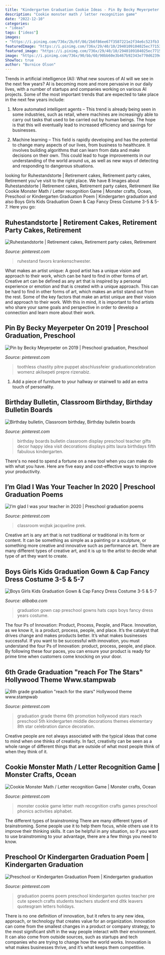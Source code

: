 ```yaml
---
title: "Kindergarten Graduation Cookie Ideas - Pin By Becky Meyerpeter On 2019"
description: "Cookie monster math / letter recognition game"
date: "2022-12-10"
categories:
- "ideas"
tags: ["ideas"]
images:
- "https://i.pinimg.com/736x/2b/6f/86/2b6f86ee67f3587221e2f34e6c523fb3.jpg"
featuredImage: "https://i.pinimg.com/736x/29/40/10/2940109104025ec77153257d46faba02.jpg"
featured_image: "https://i.pinimg.com/736x/29/40/10/2940109104025ec77153257d46faba02.jpg"
image: "https://i.pinimg.com/736x/90/bb/60/90bb60e3b467b92343e770d6239d4216--letter-recognition-games-cookie-monster.jpg"
ShowToc: true
author: "Burnice Olson"
---
```



Trends in artificial intelligence (AI): What new sources of AI will we see in the next few years?
AI is becoming more and more pervasive in our daily lives, with a number of startups and companies working on various AI projects. Some of the most important trends that are expected to take place in the next few years include:
1. More automated intelligent agents – This trend is already being seen in some industries, such as retail, where machines are increasingly able to carry out tasks that used to be carried out by human beings. The hope is that this will eventually lead to increased efficiency and savings for businesses.

2. Machine learning – This field is rapidly developing and has the potential to change many aspects of our lives, from business to healthcare. It involves building algorithms that can learn from data and make decisions on their own. This could lead to huge improvements in our understanding of the world around us, as well as new ways of detecting and responding to dangerous situations.

	

		
looking for Ruhestandstorte | Retirement cakes, Retirement party cakes, Retirement you've visit to the right place. We have 8 Images about Ruhestandstorte | Retirement cakes, Retirement party cakes, Retirement like Cookie Monster Math / Letter recognition Game | Monster crafts, Ocean, Preschool or Kindergarten Graduation Poem | Kindergarten graduation and also Boys Girls Kids Graduation Gown &amp; Cap Fancy Dress Costume 3-5 &amp; 5-7. Here you go:
		
    
## Ruhestandstorte | Retirement Cakes, Retirement Party Cakes, Retirement

<img loading=lazy src="https://i.pinimg.com/736x/8c/cd/00/8ccd00813bf66352508ac9c393a8fbe3.jpg" onerror="this.onerror=null;this.src='https://tse2.mm.bing.net/th?id=OIP.zW5nPX9CujgIkgNE8dukaQHaJ3&amp;pid=15.1';" alt="Ruhestandstorte | Retirement cakes, Retirement party cakes, Retirement">

_Source: pinterest.com_

>ruhestand favors krankenschwester. 

	

What makes an artist unique: A good artist has a unique vision and approach to their work, which can be hard to find in other forms of art.
Creative art can be defined as any art that is inspired by a personal experience or emotion and that is created with a unique approach. This can be hard to find in other forms of art, which makes an artist stand out from the rest. Some of the key factors that make an artist unique are their vision and approach to their work. With this in mind, it is important to find artists who share your same goals and perspective in order to develop a connection and learn more about their work.

    
## Pin By Becky Meyerpeter On 2019 | Preschool Graduation, Preschool

<img loading=lazy src="https://i.pinimg.com/736x/2b/6f/86/2b6f86ee67f3587221e2f34e6c523fb3.jpg" onerror="this.onerror=null;this.src='https://tse1.mm.bing.net/th?id=OIP.aYMKIR_Ai70LW6AjCfIJ9QHaJ3&amp;pid=15.1';" alt="Pin by Becky Meyerpeter on 2019 | Preschool graduation, Preschool">

_Source: pinterest.com_

>toothless chastity pitre puppet abschlussfeier graduationcelebration womenz akilsepeti prepre rizenabiz. 

	

1. Add a piece of furniture to your hallway or stairwell to add an extra touch of personality.

    
## Birthday Bulletin, Classroom Birthday, Birthday Bulletin Boards

<img loading=lazy src="https://i.pinimg.com/736x/15/dd/80/15dd8028e2dde17dd125b867173b9900.jpg" onerror="this.onerror=null;this.src='https://tse2.mm.bing.net/th?id=OIP.VxlgnkPQp9e-vbhu6Pw-VwHaJ3&amp;pid=15.1';" alt="Birthday bulletin, Classroom birthday, Birthday bulletin boards">

_Source: pinterest.com_

>birthday boards bulletin classroom display preschool teacher gifts decor happy idea visit decorations displays pitts laura birthdays fifth fabulous kindergarten. 

	

There's no need to spend a fortune on a new tool when you can make do with what you have. Here are five easy and cost-effective ways to improve your productivity.

    
## I’m Glad I Was Your Teacher In 2020 | Preschool Graduation Poems

<img loading=lazy src="https://i.pinimg.com/736x/29/40/10/2940109104025ec77153257d46faba02.jpg" onerror="this.onerror=null;this.src='https://tse1.mm.bing.net/th?id=OIP.SFJfYPsAIqEkyTGxF6U-ZwAAAA&amp;pid=15.1';" alt="I’m glad I was your teacher in 2020 | Preschool graduation poems">

_Source: pinterest.com_

>classroom wojtak jacqueline prek. 

	

Creative art is any art that is not traditional or traditional in its form or content. It can be something as simple as a painting or a sculpture, or something more creative and innovative such as performance art. There are many different types of creative art, and it is up to the artist to decide what type of art they want to create.

    
## Boys Girls Kids Graduation Gown &amp; Cap Fancy Dress Costume 3-5 &amp; 5-7

<img loading=lazy src="https://sc01.alicdn.com/kf/HTB1SYmcGFXXXXXzXFXXq6xXFXXXX/200363391/HTB1SYmcGFXXXXXzXFXXq6xXFXXXX.jpg" onerror="this.onerror=null;this.src='https://tse1.mm.bing.net/th?id=OIP.BSfv3pNFUx06ug1dIUAtfgHaKl&amp;pid=15.1';" alt="Boys Girls Kids Graduation Gown &amp; Cap Fancy Dress Costume 3-5 &amp; 5-7">

_Source: alibaba.com_

>graduation gown cap preschool gowns hats caps boys fancy dress years costume. 

	

The four Ps of Innovation: Product, Process, People, and Place.
Innovation, as we know it, is a product, process, people, and place. It’s the catalyst that drives change and makes products better. It’s what makes businesses successful.
If you want to be successful with innovation, you must understand the four Ps of Innovation: product, process, people, and place. By following these four paces, you can ensure your product is ready for prime time when customers come knocking on your door.

    
## 6th Grade Graduation &quot;reach For The Stars&quot; Hollywood Theme Www.stampwab

<img loading=lazy src="https://i.pinimg.com/736x/57/25/d0/5725d043b1ae3cb377d3c2262943aa92--th-grade-party-grade--grad-themes.jpg?b=t" onerror="this.onerror=null;this.src='https://tse4.mm.bing.net/th?id=OIP.thriRsCKqI8Br9TgwJaSBAHaJ3&amp;pid=15.1';" alt="6th grade graduation &quot;reach for the stars&quot; Hollywood theme www.stampwab">

_Source: pinterest.com_

>graduation grade theme 6th promotion hollywood stars reach preschool 5th kindergarten middle decorations themes elementary 8th star celebration dance decoration. 

	

Creative people are not always associated with the typical ideas that come to mind when one thinks of creativity. In fact, creativity can be seen as a whole range of different things that are outside of what most people think of when they think of it.

    
## Cookie Monster Math / Letter Recognition Game | Monster Crafts, Ocean

<img loading=lazy src="https://i.pinimg.com/736x/90/bb/60/90bb60e3b467b92343e770d6239d4216--letter-recognition-games-cookie-monster.jpg" onerror="this.onerror=null;this.src='https://tse1.mm.bing.net/th?id=OIP.-YsVIwDxSmIpmf8DKIdXpQHaJ3&amp;pid=15.1';" alt="Cookie Monster Math / Letter recognition Game | Monster crafts, Ocean">

_Source: pinterest.com_

>monster cookie game letter math recognition crafts games preschool phonics activities alphabet. 

	

The different types of brainstroming
There are many different types of brainstroming. Some people use it to help them focus, while others use it to improve their thinking skills. It can be helpful in any situation, so if you want to use brainstroming to your advantage, there are a few things you need to know.

    
## Preschool Or Kindergarten Graduation Poem | Kindergarten Graduation

<img loading=lazy src="https://i.pinimg.com/736x/84/4a/fd/844afd1f53469830980bbf3f7d565ba7--graduation-poems-graduation-crafts.jpg" onerror="this.onerror=null;this.src='https://tse4.mm.bing.net/th?id=OIP.5n7E7S7OJrcU4UhM3QN62gAAAA&amp;pid=15.1';" alt="Preschool or Kindergarten Graduation Poem | Kindergarten graduation">

_Source: pinterest.com_

>graduation poems poem preschool kindergarten quotes teacher pre cute speech crafts students teachers student end dltk leavers quotesgram letters holidays. 

	

There is no one definition of innovation, but it refers to any new idea, approach, or technology that creates value for an organization. Innovation can come from the smallest changes in a product or company strategy, to the most significant shift in the way people interact with their environment. It can also come from outside sources, such as startups and tech companies who are trying to change how the world works. Innovation is what makes businesses thrive, and it’s what keeps them competitive.

